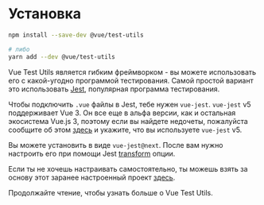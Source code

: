 # Установка

```bash
npm install --save-dev @vue/test-utils

# либо
yarn add --dev @vue/test-utils
```

Vue Test Utils является гибким фреймворком - вы можете использовать его с какой-угодно программой тестирования. Самой простой вариант это использовать [Jest](https://jestjs.io/), популярная программа тестирования.

Чтобы подключить `.vue` файлы в Jest, тебе нужен `vue-jest`. `vue-jest` v5 поддерживает Vue 3. Он все еще в альфа версии, как и остальная экосистема Vue.js 3, поэтому если вы найдете недочеты, пожалуйста сообщите об этом [здесь](https://github.com/vuejs/vue-jest/) и укажите, что вы используете `vue-jest` v5.

Вы можете установить в виде `vue-jest@next`. После вам нужно настроить его при помощи Jest [transform](https://jestjs.io/docs/en/configuration#transform-objectstring-pathtotransformer--pathtotransformer-object) опции.

Если ты не хочешь настраивать самостоятельно, ты можешь взять за основу этот заранее настроенный проект [здесь](https://github.com/lmiller1990/vtu-next-demo).

Продолжайте чтение, чтобы узнать больше о Vue Test Utils.
